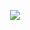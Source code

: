 
<p align="center">
    <a href="https://github.com/Zvakun">
    <img src=" https://discord.c99.nl/widget/theme-2/424914985466986498.png"/>
     </a>

